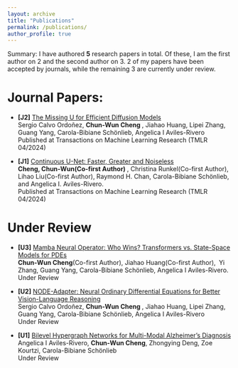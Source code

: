 ```yaml
---
layout: archive
title: "Publications"
permalink: /publications/
author_profile: true
---
```

Summary: I have authored <b>5</b> research papers in total. Of these, I am the first author on 2 and the second author on 3. 2 of my papers have been accepted by journals, while the remaining 3 are currently under review.

Journal Papers:
======
* <b>[J2]</b> [The Missing U for Efficient Diffusion Models](https://openreview.net/pdf?id=Y4YWzBiTEV) <br>
Sergio Calvo Ordoñez, <b> Chun-Wun Cheng </b>, Jiahao Huang, Lipei Zhang, Guang Yang, Carola-Bibiane Schönlieb, Angelica I Aviles-Rivero <br>
Published at Transactions on Machine Learning Research (TMLR 04/2024)

* <b>[J1]</b> [Continuous U-Net: Faster, Greater and Noiseless](https://openreview.net/pdf?id=ongi2oe3Fr) <br>
<b> Cheng, Chun-Wun(Co-first Author) </b>, Christina Runkel(Co-first Author), Lihao Liu(Co-first Author), Raymond H. Chan, Carola-Bibiane Schönlieb, and Angelica I. Aviles-Rivero. <br>
Published at Transactions on Machine Learning Research (TMLR 04/2024)

Under Review
======
* <b>[U3]</b> [Mamba Neural Operator: Who Wins? Transformers vs. State-Space Models for PDEs](https://export.arxiv.org/abs/2410.02113) <br>
<b>Chun-Wun Cheng</b>(Co-first Author), Jiahao Huang(Co-first Author),  Yi Zhang, Guang Yang, Carola-Bibiane Schönlieb, Angelica I Aviles-Rivero.  <br>
Under Review

* <b>[U2]</b> [NODE-Adapter: Neural Ordinary Differential Equations for Better Vision-Language Reasoning](https://arxiv.org/pdf/2407.08672) <br>
Sergio Calvo Ordoñez, <b> Chun-Wun Cheng </b>, Jiahao Huang, Lipei Zhang, Guang Yang, Carola-Bibiane Schönlieb, Angelica I Aviles-Rivero <br>
Under Review

* <b>[U1]</b> [Bilevel Hypergraph Networks for Multi-Modal Alzheimer’s Diagnosis](https://arxiv.org/pdf/2403.12719v1.pdf) <br>
Angelica I Aviles-Rivero, <b>Chun-Wun Cheng</b>, Zhongying Deng, Zoe Kourtzi, Carola-Bibiane Schönlieb <br>
Under Review